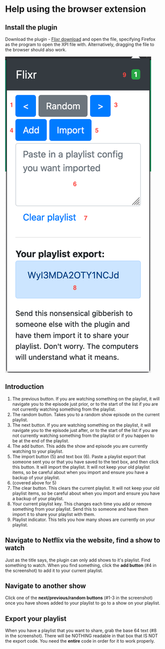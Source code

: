 # Help using the browser extension
## Install the plugin
Download the plugin - [Flixr download](/download.xpi) and open the file, specifying Firefox as the program to open the XPI file with. Alternatively, dragging the file to the browser should also work.

![image](/images/help.png)

## Introduction

1. The previous button. If you are watching something on the playlist, it will navigate you to the episode just prior, or to the start of the list if you are not currently watching something from the playlist.
2. The random button. Takes you to a random show episode on the current playlist.
3. The next button. If you are watching something on the playlist, it will navigate you to the episode just after, or to the start of the list if you are not currently watching something from the playlist or if you happen to be at the end of the playlist.
4. The add button. This adds the show and episode you are currently watching to your playlist.
5. The import button (5) and text box (6). Paste a playlist export that someone sent you or that you have saved to the text box, and then click this button. It will import the playlist. It will not keep your old playlist items, so be careful about when you import and ensure you have a backup of your playlist.
6. (covered above for 5)
7. The clear button. This clears the current playlist. It will not keep your old playlist items, so be careful about when you import and ensure you have a backup of your playlist.
8. Your current playlist key. This changes each time you add or remove something from your playlist. Send this to someone and have them import it to share your playlist with them.
9. Playlist indicator. This tells you how many shows are currently on your playlist.

## Navigate to Netflix via the website, find a show to watch
Just as the title says, the plugin can only add shows to it's playlist. Find something to watch. When you find something, click the **add button** (#4 in the screenshot) to add it to your current playlist.

## Navigate to another show
Click one of the **next/previous/random buttons** (#1-3 in the screenshot) once you have shows added to your playlist to go to a show on your playlist.

## Export your playlist
When you have a playlist that you want to share, grab the base 64 text (#8 in the screenshot). There will be NOTHING readable in that box that IS NOT the export code. You need the **entire** code in order for it to work properly.
